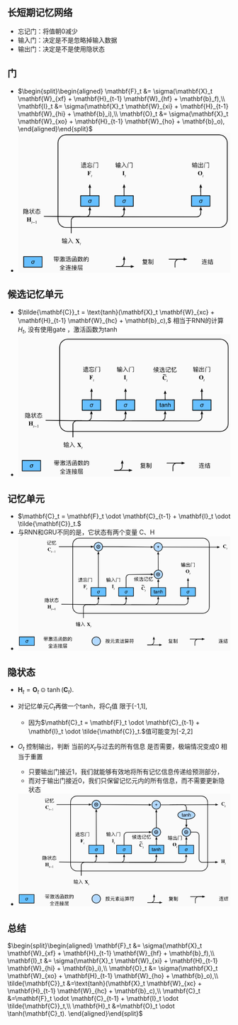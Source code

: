 ## 长短期记忆网络

- 忘记门：将值朝0减少
- 输入门：决定是不是忽略掉输入数据
- 输出门：决定是不是使用隐状态

## 门

- $\begin{split}\begin{aligned}
  \mathbf{F}_t &= \sigma(\mathbf{X}_t \mathbf{W}_{xf} + \mathbf{H}_{t-1} \mathbf{W}_{hf} + \mathbf{b}_f),\\
  \mathbf{I}_t &= \sigma(\mathbf{X}_t \mathbf{W}_{xi} + \mathbf{H}_{t-1} \mathbf{W}_{hi} + \mathbf{b}_i),\\
  \mathbf{O}_t &= \sigma(\mathbf{X}_t \mathbf{W}_{xo} + \mathbf{H}_{t-1} \mathbf{W}_{ho} + \mathbf{b}_o),
  \end{aligned}\end{split}$
- <img src="img/5.png" alt="5" style="zoom:80%;" /> 

## 候选记忆单元

- $\tilde{\mathbf{C}}_t = \text{tanh}(\mathbf{X}_t \mathbf{W}_{xc} + \mathbf{H}_{t-1} \mathbf{W}_{hc} + \mathbf{b}_c),$  	相当于RNN的计算$H_t$,  没有使用gate ，激活函数为tanh
- <img src="img/6.png" alt="6" style="zoom:80%;" />

## 记忆单元

- $\mathbf{C}_t = \mathbf{F}_t \odot \mathbf{C}_{t-1} + \mathbf{I}_t \odot \tilde{\mathbf{C}}_t.$
- 与RNN和GRU不同的是，它状态有两个变量 C、H
-  <img src="img/7.png" alt="7" style="zoom:80%;" />

## 隐状态

- $\mathbf{H}_t = \mathbf{O}_t \odot \tanh(\mathbf{C}_t).$
- 对记忆单元$C_t$再做一个tanh，将$C_t$值 限于[-1,1],
  - 因为$\mathbf{C}_t = \mathbf{F}_t \odot \mathbf{C}_{t-1} + \mathbf{I}_t \odot \tilde{\mathbf{C}}_t.$值可能变为[-2,2]
- $O_t$ 控制输出，判断  当前的$X_t$与过去的所有信息   是否需要，极端情况变成0 相当于重置
  - 只要输出门接近1，我们就能够有效地将所有记忆信息传递给预测部分， 
  - 而对于输出门接近0，我们只保留记忆元内的所有信息，而不需要更新隐状态

- <img src="img/8.png" alt="8" style="zoom:80%;" />

## 总结

$\begin{split}\begin{aligned}
\mathbf{F}_t &= \sigma(\mathbf{X}_t \mathbf{W}_{xf} + \mathbf{H}_{t-1} \mathbf{W}_{hf} + \mathbf{b}_f),\\
\mathbf{I}_t &= \sigma(\mathbf{X}_t \mathbf{W}_{xi} + \mathbf{H}_{t-1} \mathbf{W}_{hi} + \mathbf{b}_i),\\
\mathbf{O}_t &= \sigma(\mathbf{X}_t \mathbf{W}_{xo} + \mathbf{H}_{t-1} \mathbf{W}_{ho} + \mathbf{b}_o),\\
\tilde{\mathbf{C}}_t &=\text{tanh}(\mathbf{X}_t \mathbf{W}_{xc} + \mathbf{H}_{t-1} \mathbf{W}_{hc} + \mathbf{b}_c),\\
\mathbf{C}_t &=\mathbf{F}_t \odot \mathbf{C}_{t-1} + \mathbf{I}_t \odot \tilde{\mathbf{C}}_t,\\
\mathbf{H}_t &=\mathbf{O}_t \odot \tanh(\mathbf{C}_t).
\end{aligned}\end{split}$